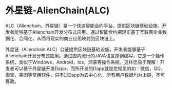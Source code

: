 # 

# 外星链-AlienChain(ALC)

ALC（Alienchain，外星链）是一个快速智能合约平台。提供区块链基础设施，开发者能够基于Alienchain开发分布式应用。通过智能合约把现实基于互联网企业数据化、合同化，从而将现实的商业应用映射到区块链上。

外星链（Alienchain ALC）公链提供区块链基础设施，开发者能够基于Alienchain开发分布式应用。通过国内流行的JAVA语言原创编写，它是一个操作系统，类似于Windows，Android，ios，鸿蒙等操作系统，这样您易于理解！开发者可以基于外星链开发Dapp，而所开发的Dapp就是您常见的如：微信，QQ，淘宝，美团等常用软件，只不过Dapp为去中心化，所有用户数据均为上链，不可篡改。




